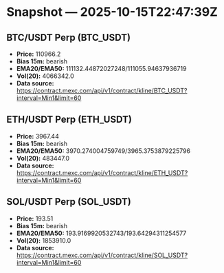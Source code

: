 # Snapshot — 2025-10-15T22:47:39Z

## BTC/USDT Perp (BTC_USDT)
- **Price:** 110966.2
- **Bias 15m:** bearish
- **EMA20/EMA50:** 111132.44872027248/111055.94637936719
- **Vol(20):** 4066342.0
- **Data source:** https://contract.mexc.com/api/v1/contract/kline/BTC_USDT?interval=Min1&limit=60

## ETH/USDT Perp (ETH_USDT)
- **Price:** 3967.44
- **Bias 15m:** bearish
- **EMA20/EMA50:** 3970.274004759749/3965.3753879225796
- **Vol(20):** 483447.0
- **Data source:** https://contract.mexc.com/api/v1/contract/kline/ETH_USDT?interval=Min1&limit=60

## SOL/USDT Perp (SOL_USDT)
- **Price:** 193.51
- **Bias 15m:** bearish
- **EMA20/EMA50:** 193.9169920532743/193.64294311254577
- **Vol(20):** 1853910.0
- **Data source:** https://contract.mexc.com/api/v1/contract/kline/SOL_USDT?interval=Min1&limit=60
